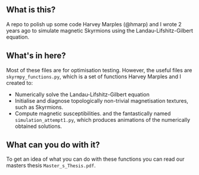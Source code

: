 ## What is this?
A repo to polish up some code Harvey Marples (@hmarp) and I wrote 2 years ago to simulate magnetic Skyrmions using the Landau-Lifshitz-Gilbert equation.
## What's in here?
Most of these files are for optimisation testing. However, the useful files are
`skyrmpy_functions.py`, which is a set of functions Harvey Marples and I created to:
* Numerically solve the Landau-Lifshitz-Gilbert equation
* Initialise and diagnose topologically non-trivial magnetisation textures, such as Skyrmions.
* Compute magnetic susceptibilities.
and the fantastically named `simulation_attempt1.py`, which produces animations of the numerically obtained solutions.
## What can you do with it?
To get an idea of what you can do with these functions you can read our masters thesis
`Master_s_Thesis.pdf`.


